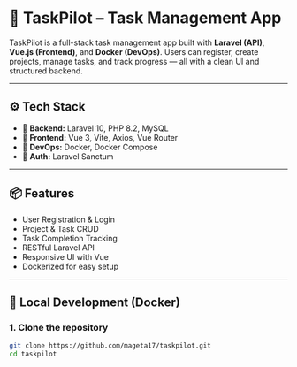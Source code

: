 # 🚀 TaskPilot – Task Management App

TaskPilot is a full-stack task management app built with **Laravel (API)**, **Vue.js (Frontend)**, and **Docker (DevOps)**. Users can register, create projects, manage tasks, and track progress — all with a clean UI and structured backend.

---

## ⚙️ Tech Stack

- 🧠 **Backend:** Laravel 10, PHP 8.2, MySQL
- 🎨 **Frontend:** Vue 3, Vite, Axios, Vue Router
- 🐳 **DevOps:** Docker, Docker Compose
- 🔐 **Auth:** Laravel Sanctum

---

## 📦 Features

- User Registration & Login
- Project & Task CRUD
- Task Completion Tracking
- RESTful Laravel API
- Responsive UI with Vue
- Dockerized for easy setup

---

## 🐳 Local Development (Docker)

### 1. Clone the repository

```bash
git clone https://github.com/mageta17/taskpilot.git
cd taskpilot
